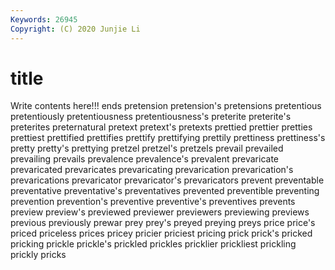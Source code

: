 ```yaml
---
Keywords: 26945
Copyright: (C) 2020 Junjie Li
---
```


# title

Write contents here!!!
ends 
pretension 
pretension's 
pretensions 
pretentious 
pretentiously 
pretentiousness 
pretentiousness's 
preterite
preterite's 
preterites 
preternatural 
pretext 
pretext's 
pretexts 
prettied 
prettier 
pretties 
prettiest
prettified 
prettifies 
prettify 
prettifying 
prettily 
prettiness 
prettiness's 
pretty 
pretty's 
prettying
pretzel 
pretzel's 
pretzels 
prevail 
prevailed 
prevailing 
prevails 
prevalence 
prevalence's 
prevalent
prevaricate 
prevaricated 
prevaricates 
prevaricating 
prevarication 
prevarication's 
prevarications 
prevaricator 
prevaricator's 
prevaricators
prevent 
preventable 
preventative 
preventative's 
preventatives 
prevented 
preventible 
preventing 
prevention 
prevention's
preventive 
preventive's 
preventives 
prevents 
preview 
preview's 
previewed 
previewer 
previewers 
previewing
previews 
previous 
previously 
prewar 
prey 
prey's 
preyed 
preying 
preys 
price
price's 
priced 
priceless 
prices 
pricey 
pricier 
priciest 
pricing 
prick 
prick's
pricked 
pricking 
prickle 
prickle's 
prickled 
prickles 
pricklier 
prickliest 
prickling 
prickly
pricks 
